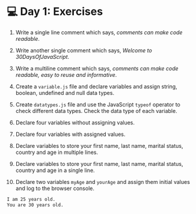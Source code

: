 # 💻 Day 1: Exercises

1. Write a single line comment which says, _comments can make code readable_.

2. Write another single comment which says, _Welcome to 30DaysOfJavaScript_.

3. Write a multiline comment which says, _comments can make code readable, easy to reuse_
   _and informative_.

4. Create a `variable.js` file and declare variables and assign string, boolean, undefined and null data types.

5. Create `datatypes.js` file and use the JavaScript `typeof` operator to check different data types. Check the data type of each variable.

6. Declare four variables without assigning values.

7. Declare four variables with assigned values.

8. Declare variables to store your first name, last name, marital status, country and age in multiple lines.

9. Declare variables to store your first name, last name, marital status, country and age in a single line.

10. Declare two variables `myAge` and `yourAge` and assign them initial values and log to the browser console.

```sh
I am 25 years old.
You are 30 years old.
```

